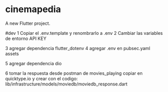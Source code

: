 # cinemapedia

A new Flutter project.


#dev
1 Copiar el .env.template y renombrarlo a .env
2 Cambiar las variables de entorno API KEY

3 agregar dependencia flutter_dotenv
4 agregar .env en pubsec.yaml  assets

5 agregar dependencia dio

6 tomar la respuesta desde postman de movies_playing copiar en quicktype.io y crear con el codigo:
    lib/infrastructure/models/moviedb/moviedb_response.dart
    
